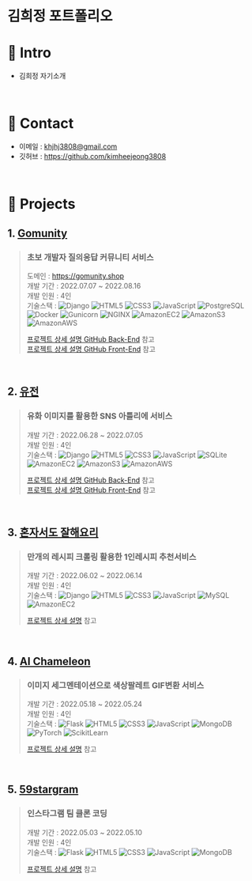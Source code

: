 # 김희정 포트폴리오


# :pushpin: Intro
- 김희정 자기소개

<br/>

# :email: Contact
- 이메일 : khjhj3808@gmail.com
- 깃허브 : https://github.com/kimheejeong3808

<br/>

# :beginner: Projects
## 1. [Gomunity](https://github.com/kimheejeong3808/gomunity)
> ### 초보 개발자 질의응답 커뮤니티 서비스<br/>
>도메인 : https://gomunity.shop<br/>
>개발 기간 : 2022.07.07 ~ 2022.08.16<br/>
>개발 인원 : 4인<br/>
>기술스택 : 
>![Django](https://img.shields.io/badge/Django-092E20?style=social&logo=Django)
>![HTML5](https://img.shields.io/badge/HTML5-E34F26?style=social&logo=HTML5)
>![CSS3](https://img.shields.io/badge/CSS3-1572B6?style=social&logo=CSS3)
>![JavaScript](https://img.shields.io/badge/JavaScript-F7DF1E?style=social&logo=JavaScript)
>![PostgreSQL](https://img.shields.io/badge/PostgreSQL-4169E1?style=social&logo=PostgreSQL)<br/>
>![Docker](https://img.shields.io/badge/Docker-2496ED?style=social&logo=Docker)
>![Gunicorn](https://img.shields.io/badge/Gunicorn-499848?style=social&logo=Gunicorn)
>![NGINX](https://img.shields.io/badge/NGINX-009639?style=social&logo=NGINX)
>![AmazonEC2](https://img.shields.io/badge/AmazonEC2-FF9900?style=social&logo=AmazonEC2)
>![AmazonS3](https://img.shields.io/badge/AmazonS3-569A31?style=social&logo=AmazonS3)
>![AmazonAWS](https://img.shields.io/badge/AmazonAWS-232F3E?style=social&logo=AmazonAWS)
>
>[프로젝트 상세 설명 GitHub Back-End](https://github.com/kimheejeong3808/gomunity) 참고<br/>
>[프로젝트 상세 설명 GitHub Front-End](https://github.com/kimheejeong3808/gomunity_fe) 참고

<br/>

## 2. [유전](https://github.com/kimheejeong3808/yujeon_be)
> ### 유화 이미지를 활용한 SNS 아틀리에 서비스<br/>
>개발 기간 : 2022.06.28 ~ 2022.07.05<br/>
>개발 인원 : 4인<br/>
>기술스택 : 
>![Django](https://img.shields.io/badge/Django-092E20?style=social&logo=Django)
>![HTML5](https://img.shields.io/badge/HTML5-E34F26?style=social&logo=HTML5)
>![CSS3](https://img.shields.io/badge/CSS3-1572B6?style=social&logo=CSS3)
>![JavaScript](https://img.shields.io/badge/JavaScript-F7DF1E?style=social&logo=JavaScript)
>![SQLite](https://img.shields.io/badge/SQLite-003B57?style=social&logo=SQLite)<br/>
>![AmazonEC2](https://img.shields.io/badge/AmazonEC2-FF9900?style=social&logo=AmazonEC2)
>![AmazonS3](https://img.shields.io/badge/AmazonS3-569A31?style=social&logo=AmazonS3)
>![AmazonAWS](https://img.shields.io/badge/AmazonAWS-232F3E?style=social&logo=AmazonAWS)<br/>
>
>[프로젝트 상세 설명 GitHub Back-End](https://github.com/kimheejeong3808/yujeon_be) 참고<br/>
>[프로젝트 상세 설명 GitHub Front-End](https://github.com/kimheejeong3808/yujeon_fe) 참고

<br/>

## 3. [혼자서도 잘해요리](https://github.com/kimheejeong3808/cook_alone)
> ### 만개의 레시피 크롤링 활용한 1인레시피 추천서비스<br/>
>개발 기간 : 2022.06.02 ~ 2022.06.14<br/>
>개발 인원 : 4인<br/>
>기술스택 : 
>![Django](https://img.shields.io/badge/Django-092E20?style=social&logo=Django)
>![HTML5](https://img.shields.io/badge/HTML5-E34F26?style=social&logo=HTML5)
>![CSS3](https://img.shields.io/badge/CSS3-1572B6?style=social&logo=CSS3)
>![JavaScript](https://img.shields.io/badge/JavaScript-F7DF1E?style=social&logo=JavaScript)
>![MySQL](https://img.shields.io/badge/MySQL-4479A1?style=social&logo=MySQL)
>![AmazonEC2](https://img.shields.io/badge/AmazonEC2-FF9900?style=social&logo=AmazonEC2)<br/>
>
>[프로젝트 상세 설명](https://github.com/kimheejeong3808/cook_alone) 참고

<br/>

## 4. [AI Chameleon](https://github.com/kimheejeong3808/ai_chameleon)
> ### 이미지 세그멘테이션으로 색상팔레트 GIF변환 서비스<br/>
>개발 기간 : 2022.05.18 ~ 2022.05.24<br/>
>개발 인원 : 4인<br/>
>기술스택 : 
>![Flask](https://img.shields.io/badge/Flask-000000?style=social&logo=Flask)
>![HTML5](https://img.shields.io/badge/HTML5-E34F26?style=social&logo=HTML5)
>![CSS3](https://img.shields.io/badge/CSS3-1572B6?style=social&logo=CSS3)
>![JavaScript](https://img.shields.io/badge/JavaScript-F7DF1E?style=social&logo=JavaScript)
>![MongoDB](https://img.shields.io/badge/MongoDB-47A248?style=social&logo=MongoDB)<br/>
>![PyTorch](https://img.shields.io/badge/PyTorch-EE4C2C?style=social&logo=PyTorch)
>![ScikitLearn](https://img.shields.io/badge/ScikitLearn-F7931E?style=social&logo=ScikitLearn)<br/>
>
>[프로젝트 상세 설명](https://github.com/kimheejeong3808/ai_chameleon) 참고

<br/>

## 5. [59stargram](https://github.com/kimheejeong3808/59stargram)
> ### 인스타그램 팀 클론 코딩<br>
>개발 기간 : 2022.05.03 ~ 2022.05.10<br/>
>개발 인원 : 4인<br/>
>기술스택 : 
>![Flask](https://img.shields.io/badge/Flask-000000?style=social&logo=Flask)
>![HTML5](https://img.shields.io/badge/HTML5-E34F26?style=social&logo=HTML5)
>![CSS3](https://img.shields.io/badge/CSS3-1572B6?style=social&logo=CSS3)
>![JavaScript](https://img.shields.io/badge/JavaScript-F7DF1E?style=social&logo=JavaScript)
>![MongoDB](https://img.shields.io/badge/MongoDB-47A248?style=social&logo=MongoDB)<br/>
>
>[프로젝트 상세 설명](https://github.com/kimheejeong3808/59stargram) 참고

<br/>
